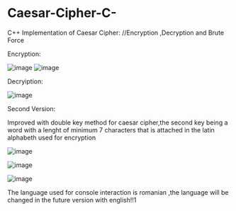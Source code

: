# Caesar-Cipher-C-
C++ Implementation of Caesar Cipher: //Encryption ,Decryption and Brute Force

Encryption:

![image](https://github.com/Danielken11/Caesar-Cipher-Cpp/assets/105623990/eeae83ae-1aea-4d83-b7b1-c4ce1b08c086)
![image](https://github.com/Danielken11/Caesar-Cipher-Cpp/assets/105623990/7b6acbce-0b76-4f10-9696-b7eac04bc523)


Decryiption:

![image](https://github.com/Danielken11/Caesar-Cipher-Cpp/assets/105623990/7ec994f7-f235-4901-aec8-2ba2a0620fa2)

Second Version:

Improved with double key method for caesar cipher,the second key being a word with a lenght of minimum 7 characters that is attached in the latin alphabeth used
for encryption

![image](https://github.com/Danielken11/Caesar-Cipher-Cpp/assets/105623990/7078470f-d5c2-4db1-9514-9626861cb7b4)

![image](https://github.com/Danielken11/Caesar-Cipher-Cpp/assets/105623990/95ac9f71-b753-47a6-b7e1-12989ac1e61d)

![image](https://github.com/Danielken11/Caesar-Cipher-Cpp/assets/105623990/4a56d951-70d1-4b9f-af38-27d71fd41794)

The language used for console interaction is romanian ,the language will be changed in the future version with english!!1






